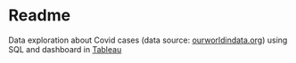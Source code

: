 # Readme </Br>
Data exploration about Covid cases (data source: [ourworldindata.org](https://ourworldindata.org/covid-deaths)) using SQL and dashboard in
[Tableau](https://public.tableau.com/views/COVID_16363850925930/Dashboard1?:language=en-US&:display_count=n&:origin=viz_share_link)
